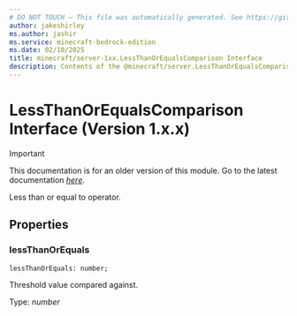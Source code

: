 ```yaml
---
# DO NOT TOUCH — This file was automatically generated. See https://github.com/mojang/minecraftapidocsgenerator to modify descriptions, examples, etc.
author: jakeshirley
ms.author: jashir
ms.service: minecraft-bedrock-edition
ms.date: 02/10/2025
title: minecraft/server-1xx.LessThanOrEqualsComparison Interface
description: Contents of the @minecraft/server.LessThanOrEqualsComparison class (Version 1.x.x).
---
```

# LessThanOrEqualsComparison Interface (Version 1.x.x)

> [!IMPORTANT]
> This documentation is for an older version of this module. Go to the latest documentation [*here*](../../../scriptapi/minecraft/server/LessThanOrEqualsComparison.md).

Less than or equal to operator.

## Properties

### **lessThanOrEquals**
`lessThanOrEquals: number;`

Threshold value compared against.

Type: *number*
